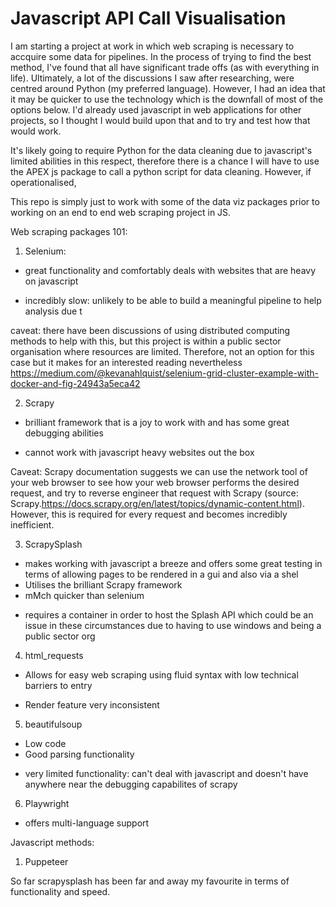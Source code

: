 # Javascript API Call Visualisation 

I am starting a project at work in which web scraping is necessary to accquire some data for pipelines. In the process of trying to find the best method, I've found that all have significant trade offs (as with everything in life). Ultimately, a lot of the discussions I saw after researching, were centred around Python (my preferred language). However, I had an idea that it may be quicker to use the technology which is the downfall of most of the options below. I'd already used javascript in web applications for other projects, so I thought I would build upon that and to try and test how that would work. 

It's likely going to require Python for the data cleaning due to javascript's limited abilities in this respect, therefore there is a chance I will have to use the APEX js package to call a python script for data cleaning. However, if operationalised, 

This repo is simply just to work with some of the data viz packages prior to working on an end to end web scraping project in JS.

Web scraping packages 101:

1. Selenium:
+ great functionality and comfortably deals with websites that are heavy on javascript
- incredibly slow: unlikely to be able to build a meaningful pipeline to help analysis due t

caveat: there have been discussions of using distributed computing methods to help with this, but this project is within a public sector organisation where resources are limited. Therefore, not an option for this case but it makes for an interested reading nevertheless https://medium.com/@kevanahlquist/selenium-grid-cluster-example-with-docker-and-fig-24943a5eca42

2. Scrapy
+ brilliant framework that is a joy to work with and has some great debugging abilities
- cannot work with javascript heavy websites out the box

Caveat: Scrapy documentation suggests we can use the network tool of your web browser to see how your web browser performs the desired request, and try to reverse engineer that request with Scrapy (source: Scrapy.https://docs.scrapy.org/en/latest/topics/dynamic-content.html). However, this is required for every request and becomes incredibly inefficient.
  

3. ScrapySplash
+ makes working with javascript a breeze and offers some great testing in terms of allowing pages to be rendered in a gui and also via a shel
+ Utilises the brilliant Scrapy framework 
+ mMch quicker than selenium
- requires a container in order to host the Splash API which could be an issue in these circumstances due to having to use windows and being a public sector org

4. html_requests
+ Allows for easy web scraping using fluid syntax with low technical barriers to entry
- Render feature very inconsistent

5. beautifulsoup
+ Low code
+ Good parsing functionality 
- very limited functionality: can't deal with javascript and doesn't have anywhere near the debugging capabilites of scrapy

6. Playwright
+ offers multi-language support 



Javascript methods: 

1. Puppeteer




So far scrapysplash has been far and away my favourite in terms of functionality and speed. 

